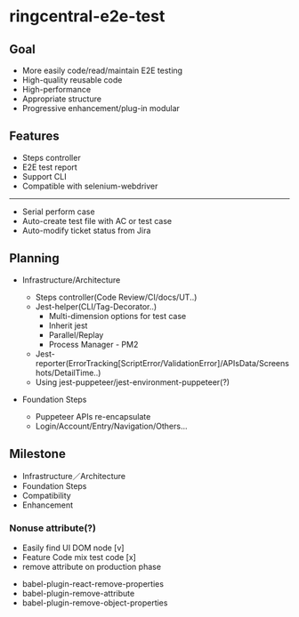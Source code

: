 # ringcentral-e2e-test

## Goal
* More easily code/read/maintain E2E testing
* High-quality reusable code
* High-performance
* Appropriate structure
* Progressive enhancement/plug-in modular

## Features
* Steps controller
* E2E test report
* Support CLI
* Compatible with selenium-webdriver
----
* Serial perform case
* Auto-create test file with AC or test case
* Auto-modify ticket status from Jira

## Planning
- Infrastructure/Architecture
  * Steps controller(Code Review/CI/docs/UT..)
  * Jest-helper(CLI/Tag-Decorator..)
    * Multi-dimension options for test case 
    * Inherit jest
    * Parallel/Replay
    * Process Manager - PM2
  * Jest-reporter(ErrorTracking[ScriptError/ValidationError]/APIsData/Screenshots/DetailTime..)
  * Using jest-puppeteer/jest-environment-puppeteer(?)

- Foundation Steps
  * Puppeteer APIs re-encapsulate
  * Login/Account/Entry/Navigation/Others...

## Milestone
* Infrastructure／Architecture
* Foundation Steps
* Compatibility
* Enhancement


### Nonuse attribute(?)
- Easily find UI DOM  node [v]
- Feature Code mix test code [x]
- remove attribute on production phase
 * babel-plugin-react-remove-properties
 * babel-plugin-remove-attribute
 * babel-plugin-remove-object-properties



